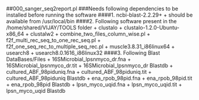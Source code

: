 ##000_sanger_seq2report.pl
###Needs following dependencies to be installed before running the software
####1. ncbi-blast-2.2.29+
	+ should be available from /usr/local/bin
####2. Following software present in the /home/shared/VIJAY/TOOLS folder
	+ clustalo
	+ clustalo-1.2.0-Ubuntu-x86_64
	+ clustalw2
	+ combine_two_files_column_wise.pl
	+ f2f_multi_rec_seq_to_one_rec_seq.pl
	+ f2f_one_seq_rec_to_multiple_seq_rec.pl
	+ muscle3.8.31_i86linux64
	+ usearch8
	+ usearch8.0.1616_i86linux32
####3. Following Blast DataBases/Files
	+ 16SMicrobial_lpsnmyco_dr.fna
	+ 16SMicrobial_lpsnmyco_dr.tit
	+ 16SMicrobial_lpsnmyco_dr Blastdb
	+ cultured_ABF_98piduniq.fna
	+ cultured_ABF_98piduniq.tit
	+ cultured_ABF_98piduniq Blastdb
	+ ena_rpob_98pid.fna
	+ ena_rpob_98pid.tit
	+ ena_rpob_98pid Blastdb
	+ lpsn_myco_uqid.fna
	+ lpsn_myco_uqid.tit
	+ lpsn_myco_uqid Blastdb
